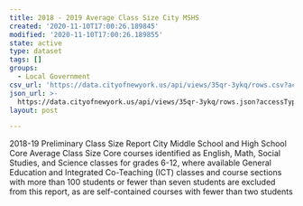 ```yaml
---
title: 2018 - 2019 Average Class Size City MSHS
created: '2020-11-10T17:00:26.189845'
modified: '2020-11-10T17:00:26.189855'
state: active
type: dataset
tags: []
groups:
  - Local Government
csv_url: 'https://data.cityofnewyork.us/api/views/35qr-3ykq/rows.csv?accessType=DOWNLOAD'
json_url: >-
  https://data.cityofnewyork.us/api/views/35qr-3ykq/rows.json?accessType=DOWNLOAD
layout: post

---
```

2018-19 Preliminary Class Size Report City Middle School and High School Core Average Class Size 
Core courses identified as English, Math, Social Studies, and Science classes for grades 6-12, where available 
General Education and Integrated Co-Teaching (ICT) classes and course sections with more than 100 students or fewer than seven students are excluded from this report, as are self-contained courses with fewer than two students
